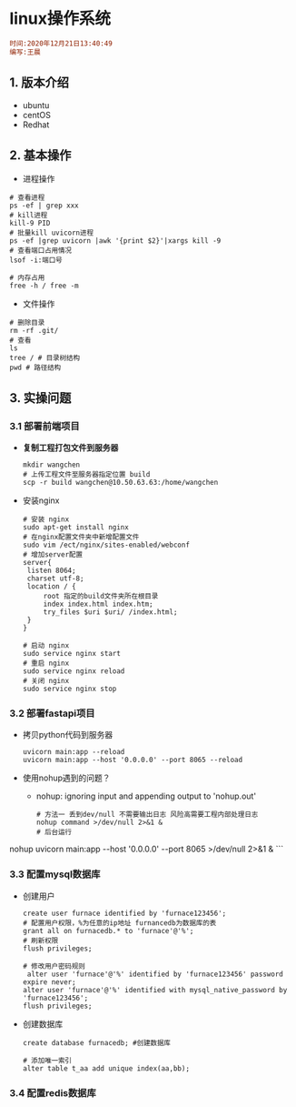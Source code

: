 # linux操作系统

```ini
时间:2020年12月21日13:40:49
编写:王晨
```



## 1. 版本介绍

- ubuntu
- centOS
- Redhat



## 2. 基本操作

- 进程操作

```shell
# 查看进程
ps -ef | grep xxx
# kill进程
kill-9 PID
# 批量kill uvicorn进程
ps -ef |grep uvicorn |awk '{print $2}'|xargs kill -9
# 查看端口占用情况
lsof -i:端口号

# 内存占用
free -h / free -m
```

- 文件操作

```shell
# 删除目录
rm -rf .git/
# 查看
ls
tree / # 目录树结构
pwd # 路径结构
```



## 3. 实操问题

### 3.1 部署前端项目
-  **复制工程打包文件到服务器**

   ```shell
   mkdir wangchen 
   # 上传工程文件至服务器指定位置 build
   scp -r build wangchen@10.50.63.63:/home/wangchen
   
   ```

- 安装nginx

   ```shell
   # 安装 nginx
   sudo apt-get install nginx
   # 在nginx配置文件夹中新增配置文件 
   sudo vim /ect/nginx/sites-enabled/webconf
   # 增加server配置 
   server{
   	listen 8064;
   	charset utf-8;
   	location / {
   		root 指定的build文件夹所在根目录
   		index index.html index.htm;
   		try_files $uri $uri/ /index.html;
   	}
   }
   
   # 启动 nginx 
   sudo service nginx start
   # 重启 nginx 
   sudo service nginx reload
   # 关闭 nginx
   sudo service nginx stop
   
   ```


### 3.2 部署fastapi项目

- 拷贝python代码到服务器

  ```shell
  uvicorn main:app --reload
  uvicorn main:app --host '0.0.0.0' --port 8065 --reload
  ```

- 使用nohup遇到的问题？

  - nohup: ignoring input and appending output to 'nohup.out'

    ```shell
    # 方法一 丢到dev/null 不需要输出日志 风险高需要工程内部处理日志
    nohup command >/dev/null 2>&1 &
    # 后台运行
nohup uvicorn main:app --host '0.0.0.0' --port 8065 >/dev/null 2>&1 &
    ```
    

### 3.3 配置mysql数据库

- 创建用户

  ```shell
  create user furnace identified by 'furnace123456';
  # 配置用户权限，%为任意的ip地址 furnancedb为数据库的表
  grant all on furnacedb.* to 'furnace'@'%';
  # 刷新权限
  flush privileges;
  
  # 修改用户密码规则
   alter user 'furnace'@'%' identified by 'furnace123456' password expire never;
  alter user 'furnace'@'%' identified with mysql_native_password by 'furnace123456';
  flush privileges;
  ```

- 创建数据库

  ```shell
  create database furnacedb; #创建数据库
  
  # 添加唯一索引
  alter table t_aa add unique index(aa,bb);
  ```



### 3.4 配置redis数据库